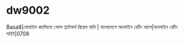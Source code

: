 # dw9002
Basa8|মোবাইল ক্যাসিনো গেমস প্ল্যাটফর্ম রিয়েল মানি | বাংলাদেশে অনলাইন বেটিং অ্যাপ|অনলাইন বেটিং সাইট|0708
